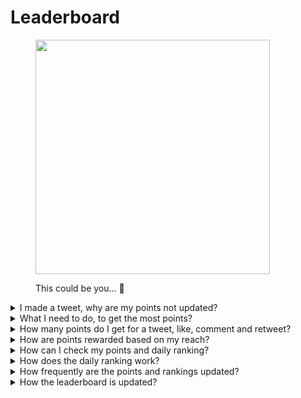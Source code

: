 # Leaderboard



<figure><img src="../../../.gitbook/assets/Prometheus_Throne.png" alt="" width="375"><figcaption><p>This could be you... 👀</p></figcaption></figure>

<details>

<summary>I made a tweet, why are my points not updated?</summary>

We refresh the data every 24 hours, so your score will be updated accordingly. Keep in mind that a tweet first needs to have a certain amount of engagement (views, likes, comments, retweets) to be counted by [LunarCrush](lunarcrush-test.md). This could result in a delay of up to 48 hours. It's worth noting that there is no limit to the number of tweets you can post in a day. When tweeting frequently and consistently, the processing delays of LunarCrush have a lesser impact.

</details>

<details>

<summary>What I need to do, to get the most points?</summary>

To secure the highest points for the season, the goal is to aim for the highest position in the rankings each day. Consistently being among the top 300 participants forms a strong foundation, but achieving a prominent rank is an achievement that secures the maximum points.

Maintaining a regular presence is crucial to avoid missing out on daily points. To further optimize your daily points, consider these best practices:

Utilize the [LunarCrush ](lunarcrush-test.md)influence score. Maintain a consistent posting schedule (10-40 times daily for top influencers). Use accurate $tickers and #hashtags (#XBorg, $XBG, and #XBG). Offer valuable content to engage your followers. Interact with relevant posts, particularly those related to tokens, exchanges, or NFTs you're passionate about. Prioritize visual appeal by using high-quality visuals. Tag other influential individuals and notable figures associated with the tokens you focus on. Avoid excessive use of irrelevant hashtags to prevent spam.

</details>

<details>

<summary>How many points do I get for a tweet, like, comment and retweet?</summary>

As we rely on [LunarCrush](lunarcrush-test.md), we don't allocate points for isolated actions. LunarCrush measures your overall engagement for the XBorg project throughout the day and generates a ranking. Based on this daily ranking, the player accumulate points. For more details on how the influence ranking is generated, please refer to [LunarCrush's FAQ](https://lunarcrush.com/faq/how-does-lunarcrush-calculate-social-influence): .

</details>

<details>

<summary>How are points rewarded based on my reach?</summary>

The cumulative engagement activities, encompassing actions like tweets, likes, retweets, comments, and followers, play a role in determining your daily influencer ranking as measured by LunarCrush. XBorg assigns points on a daily basis throughout the phase based on this ranking. Achieving a higher rank by the end of the phase results in a more substantial reward.

</details>

<details>

<summary>How can I check my points and daily ranking?</summary>

Visit <mark style="color:red;">**{LINK TO LEADERBOARD}**</mark> Ranking is updated every 24h.

</details>

<details>

<summary>How does the daily ranking work?</summary>

Based on your ranking, calculated and measured from the past 24h by LunarCrush, you get points on a daily base.

The points are awarded as follows:

* 1st place: 100 points&#x20;
* 2nd place: 95 points&#x20;
* 3rd place: 90 points&#x20;
* 4th place: 88 points&#x20;
* 5th place: 86 points&#x20;

For subsequent rankings:

* 6th to 10th place: Points decrease from 84 to 80 respectively.&#x20;
* 11th to 15th place: Points decrease from 75 to 71 respectively.&#x20;

For larger group rankings:

* 16th to 25th place: All receive 70 points&#x20;
* 26th to 35th place: All receive 65 points&#x20;
* 36th to 50th place: All receive 60 points&#x20;
* 51st to 70th place: All receive 55 points&#x20;
* 71st to 100th place: All receive 50 points&#x20;
* 101st to 150th place: All receive 40 points&#x20;
* 151st to 200th place: All receive 30 points&#x20;
* 201st to 240th place: All receive 20 points&#x20;
* 241st to 270th place: All receive 15 points&#x20;
* 271st to 290th place: All receive 10 points&#x20;
* 291st to 300th place: All receive 5 points

If your rank falls beyond 300th place, you will not receive points for that day. But that's the advantage of this ranking: Every day you get a new chance to perform.

We hope this breakdown provides clarity on how points are accumulated.

</details>

<details>

<summary>How frequently are the points and rankings updated?</summary>

We perform data extraction daily and allocate points to the top 300 influencers of the day. As a result, the leaderboard changes once every 24 hours.

</details>

<details>

<summary>How the leaderboard is updated?</summary>

Each day, you earn points according to your daily rank. These points are accumulated daily to compile the leaderboard. This leaderboard plays a crucial role in determining your rewards at the end of the qualifier or season.

</details>
